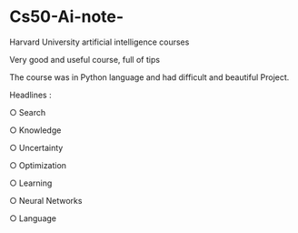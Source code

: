 # Cs50-Ai-note-

Harvard University artificial intelligence courses

Very good and useful course, full of tips

The course was in Python language and had difficult and beautiful Project.

Headlines :

○ Search

○ Knowledge

○ Uncertainty

○ Optimization

○ Learning

○ Neural Networks

○ Language
